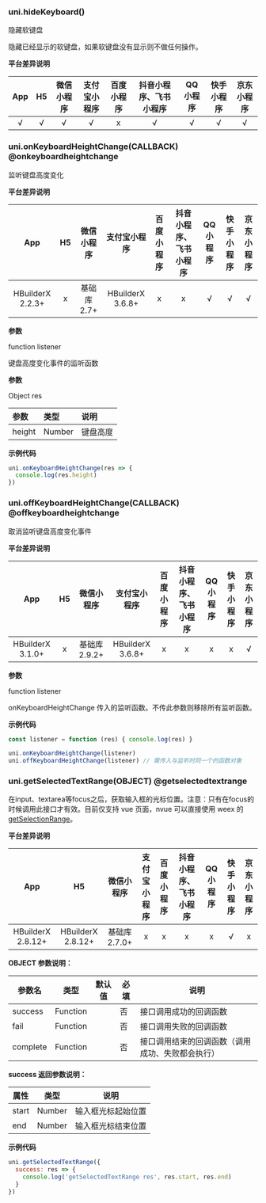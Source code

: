 ### uni.hideKeyboard()

隐藏软键盘

隐藏已经显示的软键盘，如果软键盘没有显示则不做任何操作。

**平台差异说明**

|App|H5|微信小程序|支付宝小程序|百度小程序|抖音小程序、飞书小程序|QQ小程序|快手小程序|京东小程序|
|:-:|:-:|:-:|:-:|:-:|:-:|:-:|:-:|:-:|
|√|√|√|√|x|√|√|√|√|


### uni.onKeyboardHeightChange(CALLBACK) @onkeyboardheightchange

监听键盘高度变化

**平台差异说明**

|App|H5|微信小程序|支付宝小程序|百度小程序|抖音小程序、飞书小程序|QQ小程序|快手小程序|京东小程序|
|:-:|:-:|:-:|:-:|:-:|:-:|:-:|:-:|:-:|
|HBuilderX 2.2.3+|x|基础库2.7+|HBuilderX 3.6.8+|x|x|√|√|√|

**参数**

function listener

键盘高度变化事件的监听函数

**参数**

Object res

|参数|类型|说明|
|:-|:-|:-|
|height|Number|键盘高度|

**示例代码**

```js
uni.onKeyboardHeightChange(res => {
  console.log(res.height)
})
```

### uni.offKeyboardHeightChange(CALLBACK) @offkeyboardheightchange

取消监听键盘高度变化事件

**平台差异说明**

|App|H5|微信小程序|支付宝小程序|百度小程序|抖音小程序、飞书小程序|QQ小程序|快手小程序|京东小程序|
|:-:|:-:|:-:|:-:|:-:|:-:|:-:|:-:|:-:|
|HBuilderX 3.1.0+|x|基础库2.9.2+|HBuilderX 3.6.8+|x|x|x|x|√|

**参数**

function listener

onKeyboardHeightChange 传入的监听函数。不传此参数则移除所有监听函数。


**示例代码**

```js
const listener = function (res) { console.log(res) }

uni.onKeyboardHeightChange(listener)
uni.offKeyboardHeightChange(listener) // 需传入与监听时同一个的函数对象
```

### uni.getSelectedTextRange(OBJECT) @getselectedtextrange

在input、textarea等focus之后，获取输入框的光标位置。注意：只有在focus的时候调用此接口才有效。目前仅支持 vue 页面，nvue 可以直接使用 weex 的 [getSelectionRange](https://weex.apache.org/zh/docs/components/input.html#getSelectionRange)。

**平台差异说明**

|App|H5|微信小程序|支付宝小程序|百度小程序|抖音小程序、飞书小程序|QQ小程序|快手小程序|京东小程序|
|:-:|:-:|:-:|:-:|:-:|:-:|:-:|:-:|:-:|
|HBuilderX 2.8.12+|HBuilderX 2.8.12+|基础库 2.7.0+|x|x|x|x|√|x|

**OBJECT 参数说明：**

| 参数名 | 类型 | 默认值 | 必填 | 说明 |
| --- | --- | --- | --- | --- |
| success | Function |  | 否 | 接口调用成功的回调函数 |
| fail | Function |  | 否 | 接口调用失败的回调函数 |
| complete | Function |  | 否 | 接口调用结束的回调函数（调用成功、失败都会执行） |

**success 返回参数说明：**

| 属性 | 类型 | 说明 |
| --- | --- | --- |
| start | Number | 输入框光标起始位置 |
| end | Number | 输入框光标结束位置 |

**示例代码**

```js
uni.getSelectedTextRange({
  success: res => {
    console.log('getSelectedTextRange res', res.start, res.end)
  }
})
```
